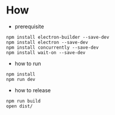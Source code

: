# How
* prerequisite
```
npm install electron-builder --save-dev
npm install electron --save-dev
npm install concurrently --save-dev
npm install wait-on --save-dev
```

* how to run
```
npm install
npm run dev
```

* how to release
```
npm run build
open dist/
```

